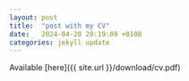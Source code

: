 ```yaml
---
layout: post
title:  "post with my CV"
date:   2024-04-20 20:19:09 +0100
categories: jekyll update
---
```


Available [here]({{ site.url }}/download/cv.pdf)